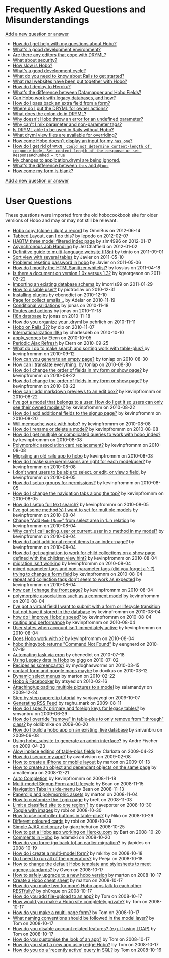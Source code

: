 # Frequently Asked Questions and Misunderstandings

[Add a new question or answer](https://github.com/Hobo/hobodoc/new/master/doc/manual/faq)

- [How do I get help with my questions about Hobo?](faq/how-do-I-get-help)
- [What's a good development environment?](faq/good-dev-env)
- [Are there any editors that cope with DRYML?](faq/editors)
- [What about security?](faq/security)
- [How slow is Hobo?](faq/slow)
- [What's a good development cycle?](faq/dev-cycle)
- [What do you need to know about Rails to get started?](faq/know-about-rails)
- [What real websites have been put together with Hobo?](faq/real-websites)
- [How do I deploy to Heroku?](faq/heroku)
- [What's the difference between Datamapper and Hobo Fields?](faq/datamapper)
- [Can Hobo work with legacy databases, and how?](faq/legacy-databases)
- [How do I pass back an extra field from a form?](faq/extra-data-in-forms)
- [Where do I put the DRYML for owner actions?](faq/dryml-for-owner-actions)
- [What does the colon do in DRYML?](faq/colon)
- [Why doesn't Hobo throw an error for an undefined parameter?](faq/undefined-parameter)
- [Why can't I mix parameter and non-parameter tags?](faq/parameter-vs-nonparameter)
- [Is DRYML able to be used in Rails without Hobo?](faq/dryml-without-hobo)
- [What dryml view files are available for overriding?](faq/dryml-overriding)
- [How come Hobo doesn't display an input for my `has_one`?](faq/has-one)
- [How do I get rid of `WARN  Could not determine content-length of response body. Set content-length of the response or set Response#chunked = true`](faq/content-length-warning)
- [My changes to application.dryml are being ignored.](faq/application-dryml-reload)
- [What's the difference between `this` and `@foos`](faq/this)
- [How come my form is blank?](faq/blank-form)

[Add a new question or answer](https://github.com/Hobo/hobodoc/new/master/doc/manual/faq)

# User Questions

These questions were imported from the old hobocookbook site for older versions of Hobo and may or may not still be relevant.

* [Hobo copy (clone / dup) a record](faq/101-hobo-copy-clone-dup-a-record) by OmniBus on 2012-06-14
* [Tabbed Layout, can I do this?](faq/100-tabbed-layout-can-i-do-this) by lepodo on 2012-02-07
* [HABTM three model filtered index page](faq/99-habtm-three-model-filtered-index-page) by slm4996 on 2012-01-17
* [Asynchronous Job Handling](faq/98-asynchronous-job-handling) by JezChatfield on 2012-01-02
* [Definitive guide to multi-language website (I18n)](faq/97-definitive-guide-to-multi-language-website) by txinto on 2011-09-01
* [Sort view with several tables](faq/96-sort-view-with-several-tables) by Javier on 2011-05-10
* [Problems reseting password in hobo](faq/95-problems-reseting-password-in-hobo) by Javier on 2011-05-06
* [How do I modify the HTMLSanitizer whitelist?](faq/94-how-do-i-modify-the-htmlsanitizer) by lossius on 2011-04-18
* [Is there a document on version 1.0x versus 1.3?](faq/93-is-there-a-document-on-version) by kgeorgeson on 2011-02-22
* [Importing an existing database schema](faq/92-importing-an-existing-database-schema) by lmorris99 on 2011-01-29
* [How to disable user?](faq/91-how-to-disable-user) by piotroslav on 2010-12-31
* [Installing plugins](faq/90-installing-plugins) by cbenedict on 2010-12-10
* [Page for collect emails...](faq/89-page-for-collect-emails) by Adelar on 2010-11-19
* [Conditional validations](faq/88-conditional-validations) by jonas on 2010-11-18
* [Routes and actions](faq/87-routes-and-actions) by jonas on 2010-11-18
* [I18n database](faq/86-i18n-database) by jonas on 2010-11-18
* [How do you organize your .dryml](faq/85-how-do-you-organize-your-dryml) by pehrlich on 2010-11-11
* [Hobo on Rails 3??](faq/84-hobo-on-rails-3) by cip on 2010-11-07
* [Internationalization i18n](faq/83-internationalization-i18n) by charlesdeb on 2010-10-10
* [apply_scopes](faq/82-apply-scopes) by Etern on 2010-10-05
* [Periodic Ajax Refresh](faq/81-periodic-ajax-refresh) by Etern on 2010-09-25
* [What do I do to make search and sorting work with table-plus? ](faq/80-what-do-i-do-to-make) by kevinpfromnm on 2010-09-12
* [How can you generate an empty page?](faq/79-how-can-you-generate-an-empty) by tonlap on 2010-08-30
* [How can i translate everything.](faq/78-how-can-i-translate-everything) by tonlap on 2010-08-30
* [How do I change the order of  fields in my form or show page?](faq/77-how-do-i-change-the-order) by kevinpfromnm on 2010-08-22
* [How do I change the order of  fields in my form or show page?](faq/76-how-do-i-change-the-order) by kevinpfromnm on 2010-08-22
* [How can I add markdown previews to an edit box?](faq/75-how-can-i-add-markdown-previews) by kevinpfromnm on 2010-08-22
* [I've got a model that belongs to a user.  How do I get it so users can only see their owned models?](faq/74-i-ve-got-a-model-that) by kevinpfromnm on 2010-08-22
* [How do I add additional fields to the signup page?](faq/73-how-do-i-add-additional-fields) by kevinpfromnm on 2010-08-20
* [Will memcache work with hobo?](faq/72-will-memcache-work-with-hobo) by kevinpfromnm on 2010-08-08
* [How do I rename or delete a model?](faq/71-how-do-i-rename-or-delete) by kevinpfromnm on 2010-08-08
* [How do I get multiple or complicated queries to work with hobo_index?](faq/70-how-do-i-get-multiple-or) by kevinpfromnm on 2010-08-08
* [Polymorphic association card replacement?](faq/69-polymorphic-association-card-replacement) by kevinpfromnm on 2010-08-08
* [Migrating an old rails app to hobo](faq/68-migrating-an-old-rails-app-to) by kevinpfromnm on 2010-08-08
* [How do I make sure permissions are right for each model/user?](faq/67-how-do-i-make-sure-permissions) by kevinpfromnm on 2010-08-08
* [I don't want users to be able to select, or edit, or view x field.](faq/66-i-don-t-want-users-to) by kevinpfromnm on 2010-08-05
* [How do I setup groups for permissions?](faq/65-how-do-i-setup-groups-for) by kevinpfromnm on 2010-08-05
* [How do I change the navigation tabs along the top?](faq/64-how-do-i-change-the-navigation) by kevinpfromnm on 2010-08-05
* [How do I setup full text search?](faq/63-how-do-i-setup-full-text) by kevinpfromnm on 2010-08-05
* [I've got some method(s) I want to set for multiple models](faq/62-i-ve-got-some-method-s) by kevinpfromnm on 2010-08-04
* [Change "Add `ModelName`" from select area in 1..n relation](faq/61-change-add-modelname-from-select-area) by kevinpfromnm on 2010-08-04
* [Why can't I call acting_user or current_user in x method in my model?](faq/60-why-can-t-i-call-acting) by kevinpfromnm on 2010-08-04
* [How do I add additional recent items to an index-page?](faq/59-how-do-i-add-additional-recent) by kevinpfromnm on 2010-08-04
* [How do I get pagination to work for child collections on a show page defined with the children view hint?](faq/58-how-do-i-get-pagination-to) by kevinpfromnm on 2010-08-04
* [migration isn't working](faq/57-migration-isn-t-working) by kevinpfromnm on 2010-08-04
* [mixed parameter tags and non-parameter tags (did you forget a ':'?) trying to change a form field](faq/56-mixed-parameter-tags-and-non-parameter) by kevinpfromnm on 2010-08-04
* [repeat and collection tags don't seem to work as expected](faq/55-repeat-and-collection-tags-don-t) by kevinpfromnm on 2010-08-04
* [how can I change the front page?](faq/54-how-can-i-change-the-front) by kevinpfromnm on 2010-08-04
* [polymorphic associations such as a comment model](faq/53-polymorphic-associations-such-as-a-comment) by kevinpfromnm on 2010-08-04
* [I've got a virtual field I want to submit with a form or lifecycle transition but not have it stored in the database](faq/52-i-ve-got-a-virtual-field) by kevinpfromnm on 2010-08-04
* [how do I improve Hobo's speed?](faq/51-how-do-i-improve-hobo-s) by kevinpfromnm on 2010-08-04
* [routing and performance](faq/50-routing-and-performance) by kevinpfromnm on 2010-08-04
* [User states when account isn't immediately active](faq/49-user-states-when-account-isn-t) by kevinpfromnm on 2010-08-04
* [Does Hobo work with x?](faq/48-does-hobo-work-with-x) by kevinpfromnm on 2010-08-04
* [hobo thingybob returns "Command Not Found"](faq/47-hobo-thingybob-returns-command-not-found) by eengnerd on 2010-07-19
* [Automating task via cron](faq/46-automating-task-via-cron) by cbenedict on 2010-07-18
* [Using Legacy data in Hobo](faq/45-using-legacy-data-in-hobo) by gigg on 2010-07-02
* [Recipes as screencasts?](faq/43-recipes-as-screencasts) by mydoghasworms on 2010-03-15
* [contact form and google maps maybe](faq/42-contact-form-and-google-maps-maybe) by doxikus on 2010-03-12
* [Dynamic select menus](faq/41-dynamic-select-menus) by marton on 2010-02-22
* [Hobo & Facebooker](faq/40-hobo-facebooker) by atsyed on 2010-02-16
* [Attaching/uploading multiple pictures to a model](faq/39-attaching-uploading-multiple-pictures-to-a) by salamandyr on 2009-12-24
* [Step by step paperclip tutorial](faq/38-step-by-step-paperclip-tutorial) by sanjayayogi on 2009-10-07
* [Generating RSS Feed](faq/37-generating-rss-feed) by raghu_mark on 2009-08-11
* [How do I specify primary and foreign keys for legacy tables?](faq/36-how-do-i-specify-primary-and) by smvanbru on 2009-06-29
* [How do I override "remove" in table-plus to only remove from ":through" class?](faq/35-how-do-i-override-remove-in) by oldlibmike on 2009-06-20
* [How do I build a hobo app on an existing, live database](faq/34-how-do-i-build-a-hobo) by smvanbru on 2009-06-08
* [Using hobo_subsite to generate an admin interface?](faq/33-using-hobo-subsite-to-generate-an) by André Fischer on 2009-04-23
* [Alow inplace editing of table-plus fields](faq/32-alow-inplace-editing-of-table-plus) by Clarksta on 2009-04-22
* [How do i secure my app?](faq/31-how-do-i-secure-my-app) by avantvision on 2009-02-08
* [How to create a iPhone or mobile layout](faq/30-how-to-create-a-iphone-or) by marton on 2009-01-13
* [How to create an object and dependant objects on the same page](faq/29-how-to-create-an-object-and) by amaltemara on 2008-12-21
* [Auto Completion](faq/27-auto-completion) by kevinpfromnm on 2008-11-18
* [Multi-model Signup Form and Lifecycle](faq/26-multi-model-signup-form-and-lifecycle) by Bean on 2008-11-15
* [Navigation Tabs in side-menu](faq/25-navigation-tabs-in-side-menu) by Bean on 2008-11-13
* [Paperclip and polymorphic assets](faq/24-paperclip-and-polymorphic-assets) by marton on 2008-11-04
* [How to customize the Login page](faq/23-how-to-customize-the-login-page) by brett on 2008-11-03
* [Limit a classified site to one region ?](faq/22-limit-a-classified-site-to-one) by daveporter on 2008-10-30
* [Toggle with images](faq/21-toggle-with-images) by robi on 2008-10-30
* [How to use controller buttons in table-plus?](faq/20-how-to-use-controller-buttons-in) by Niko on 2008-10-29
* [Different coloured cards](faq/19-different-coloured-cards) by robi on 2008-10-29
* [Simple AJAX dictionary](faq/18-simple-ajax-dictionary) by qiaozhehui on 2008-10-25
* [How to get a Hobo app working on Heroku.com](faq/17-how-to-get-a-hobo-app) by Bart on 2008-10-20
* [Comments in Hobo](faq/16-comments-in-hobo) by adamski on 2008-10-20
* [How do you force (go back to) an earlier migration?](faq/15-how-do-you-force-go-back) by jlapides on 2008-10-19
* [How do i create a multi-model form?](faq/14-how-do-i-create-a-multi) by mkirby on 2008-10-18
* [Do I need to run all of the generators?](faq/13-do-i-need-to-run-all) by Peeja on 2008-10-18
* [How to change the default Hobo template and stylesheets to meet agency standards?](faq/12-how-to-change-the-default-hobo) by Owen on 2008-10-17
* [How to safely upgrade to a new hobo version](faq/11-how-to-safely-upgrade-to-a) by marton on 2008-10-17
* [Create a Hobo cheat sheet](faq/10-create-a-hobo-cheat-sheet) by marton on 2008-10-17
* [How do you make two (or more) Hobo apps talk to each other RESTfully?](faq/9-how-do-you-make-two-or) by ph0rque on 2008-10-17
* [How do you add file-upload to an app?](faq/8-how-do-you-add-file-upload) by Tom on 2008-10-17
* [How would you make a Hobo site completely private?](faq/7-how-would-you-make-a-hobo) by Tom on 2008-10-17
* [How do you make a multi-page form?](faq/6-how-do-you-make-a-multi) by Tom on 2008-10-17
* [What naming conventions should be followed in the model layer?](faq/5-what-naming-conventions-should-be-followed) by Tom on 2008-10-17
* [How do you disable account related features? (e.g. if using LDAP)](faq/4-how-do-you-disable-account-related) by Tom on 2008-10-17
* [How do you customise the look of an app?](faq/3-how-do-you-customise-the-look) by Tom on 2008-10-17
* [How do you start a new app using edge Hobo?](faq/2-how-do-you-start-a-new) by Tom on 2008-10-17
* [How do you do a 'recently active' query in SQL?](faq/1-how-do-you-do-a-recently) by Tom on 2008-10-16
